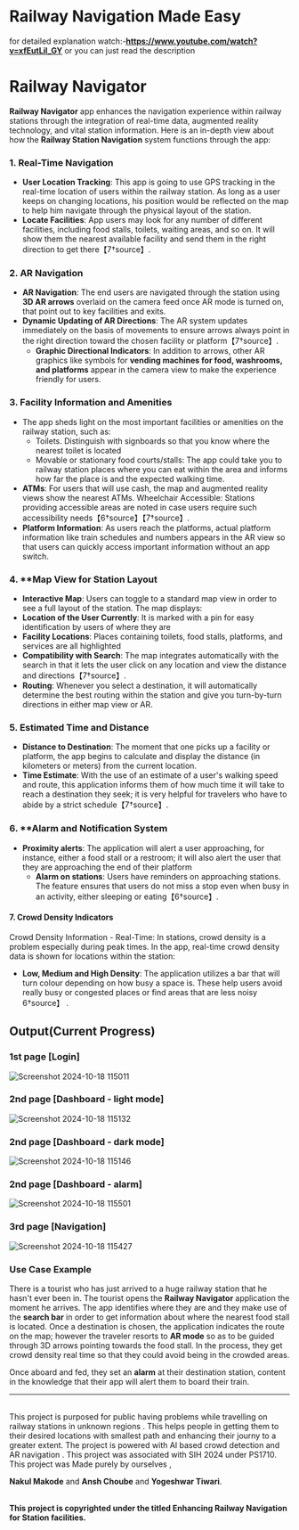 # Railway Navigation Made Easy


for detailed explanation watch:-**https://www.youtube.com/watch?v=xfEutLil_GY**
or you can just read the description

# Railway Navigator

**Railway Navigator** app enhances the navigation experience within railway stations through the integration of real-time data, augmented reality technology, and vital station information. Here is an in-depth view about how the **Railway Station Navigation** system functions through the app:

### 1. Real-Time Navigation
- **User Location Tracking**: This app is going to use GPS tracking in the real-time location of users within the railway station. As long as a user keeps on changing locations, his position would be reflected on the map to help him navigate through the physical layout of the station.
- **Locate Facilities**: App users may look for any number of different facilities, including food stalls, toilets, waiting areas, and so on. It will show them the nearest available facility and send them in the right direction to get there【7†source】.

### 2. AR Navigation
- **AR Navigation**: The end users are navigated through the station using **3D AR arrows** overlaid on the camera feed once AR mode is turned on, that point out to key facilities and exits.
- **Dynamic Updating of AR Directions**: The AR system updates immediately on the basis of movements to ensure arrows always point in the right direction toward the chosen facility or platform【7†source】.
   - **Graphic Directional Indicators**: In addition to arrows, other AR graphics like symbols for **vending machines for food, washrooms, and platforms** appear in the camera view to make the experience friendly for users.

### 3. **Facility Information and Amenities**
   - The app sheds light on the most important facilities or amenities on the railway station, such as:
     - Toilets. Distinguish with signboards so that you know where the nearest toilet is located
     - Movable or stationary food courts/stalls: The app could take you to railway station places where you can eat within the area and informs how far the place is and the expected walking time.
- **ATMs**: For users that will use cash, the map and augmented reality views show the nearest ATMs.
  Wheelchair Accessible: Stations providing accessible areas are noted in case users require such accessibility needs【6†source】【7†source】.
- **Platform Information**: As users reach the platforms, actual platform information like train schedules and numbers appears in the AR view so that users can quickly access important information without an app switch.

### 4. **Map View for Station Layout
- **Interactive Map**: Users can toggle to a standard map view in order to see a full layout of the station. The map displays:
- **Location of the User Currently**: It is marked with a pin for easy identification by users of where they are
- **Facility Locations**: Places containing toilets, food stalls, platforms, and services are all highlighted
- **Compatibility with Search**: The map integrates automatically with the search in that it lets the user click on any location and view the distance and directions【7†source】.
- **Routing**: Whenever you select a destination, it will automatically determine the best routing within the station and give you turn-by-turn directions in either map view or AR.

### 5. Estimated Time and Distance
   - **Distance to Destination**: The moment that one picks up a facility or platform, the app begins to calculate and display the distance (in kilometers or meters) from the current location.
- **Time Estimate**: With the use of an estimate of a user's walking speed and route, this application informs them of how much time it will take to reach a destination they seek; it is very helpful for travelers who have to abide by a strict schedule【7†source】.

### 6. **Alarm and Notification System
- **Proximity alerts**: The application will alert a user approaching, for instance, either a food stall or a restroom; it will also alert the user that they are approaching the end of their platform
   - **Alarm on stations**: Users have reminders on approaching stations. The feature ensures that users do not miss a stop even when busy in an activity, either sleeping or eating【6†source】.

#### 7. Crowd Density Indicators
   Crowd Density Information - Real-Time: In stations, crowd density is a problem especially during peak times. In the app, real-time crowd density data is shown for locations within the station:
- **Low, Medium and High Density**: The application utilizes a bar that will turn colour depending on how busy a space is. These help users avoid really busy or congested places or find areas that are less noisy 6†source】 .


## Output(Current Progress)

### 1st page [Login]
![Screenshot 2024-10-18 115011](https://github.com/user-attachments/assets/aa9ecbc4-701e-49ff-804f-2117dbd8a332)

### 2nd page [Dashboard - light mode] 
![Screenshot 2024-10-18 115132](https://github.com/user-attachments/assets/08ab7f7a-efc8-44c9-99e9-e23665123897)

### 2nd page [Dashboard - dark mode]
![Screenshot 2024-10-18 115146](https://github.com/user-attachments/assets/7849141c-f0c3-42af-a589-db1668647509)

### 2nd page [Dashboard - alarm]
![Screenshot 2024-10-18 115501](https://github.com/user-attachments/assets/c6247b32-9fc5-4923-9eb4-96e4ed0621a3)

### 3rd page [Navigation]
![Screenshot 2024-10-18 115427](https://github.com/user-attachments/assets/60e965de-fffb-4399-b7b0-609b06a0700e)




### Use Case Example
There is a tourist who has just arrived to a huge railway station that he hasn't ever been in. The tourist opens the **Railway Navigator** application the moment he arrives. The app identifies where they are and they make use of the **search bar** in order to get information about where the nearest food stall is located. Once a destination is chosen, the application indicates the route on the map; however the traveler resorts to **AR mode** so as to be guided through 3D arrows pointing towards the food stall. In the process, they get crowd density real time so that they could avoid being in the crowded areas.

Once aboard and fed, they set an **alarm** at their destination station, content in the knowledge that their app will alert them to board their train.


--------------------------------------------------------------------------------------------------------------------------------------------------------------------------------------------------------------------



<br/>
This project is purposed for public having problems while travelling on railway stations in unknown regions . This helps people in getting them to their desired locations with smallest path and enhancing their journy to a greater extent. The project is powered with AI based crowd detection and AR navigation . This project was associated with SIH 2024 under PS1710. 
<br/>
This project was Made purely by ourselves , <br/>

**Nakul Makode** and **Ansh Choube** and **Yogeshwar Tiwari**.
<br/>
<br/>


**This project is copyrighted under the titled Enhancing Railway Navigation for Station facilities.**
